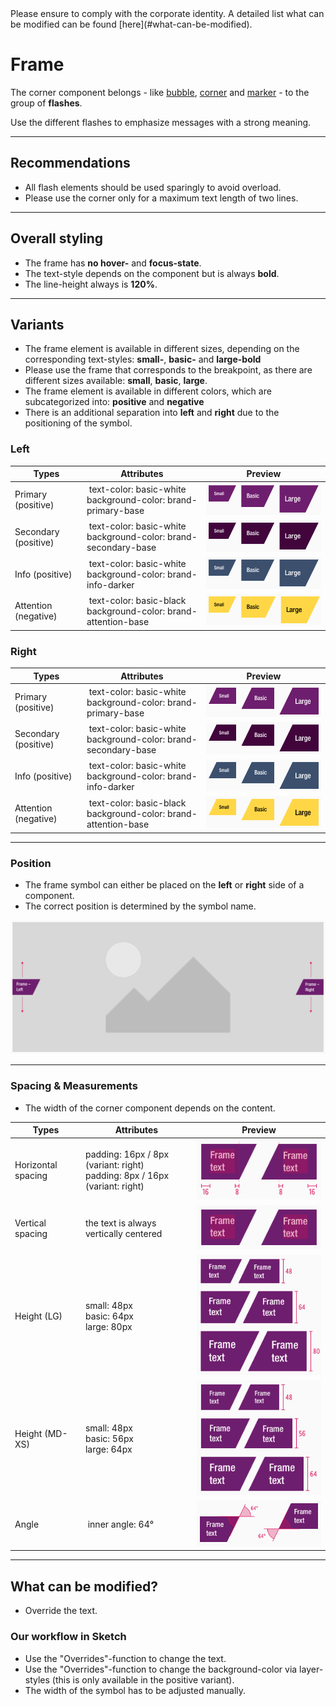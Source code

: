 <AlertInfo alertHeadline="Modifiable">
Please ensure to comply with the corporate identity. A detailed list what can be modified can be found [here](#what-can-be-modified).
</AlertInfo>

# Frame

The corner component belongs - like [bubble](../Bubble/bubble.md), [corner](../Corner/Corner.md) and [marker](../Marker/Marker.md) - to the group of **flashes**.

Use the different flashes to emphasize messages with a strong meaning.

---

## Recommendations

- All flash elements should be used sparingly to avoid overload.
- Please use the corner only for a maximum text length of two lines.

---

## Overall styling

- The frame has **no hover-** and **focus-state**.
- The text-style depends on the component but is always **bold**.
- The line-height always is **120%**.

---

## Variants

- The frame element is available in different sizes, depending on the corresponding text-styles: **small-**, **basic-** and **large-bold**
- Please use the frame that corresponds to the breakpoint, as there are different sizes available: **small**, **basic**, **large**.
- The frame element is available in different colors, which are subcategorized into: **positive** and **negative**
- There is an additional separation into **left** and **right** due to the positioning of the symbol.

### Left

| Types | Attributes | Preview |
|---|---|---|
| Primary (positive) | text-color: basic-white<br>background-color: brand-primary-base | ![left: primary](assets/types/primary/left@1x.png) |
| Secondary (positive) | text-color: basic-white<br>background-color: brand-secondary-base | ![left: secondary](assets/types/secondary/left@1x.png)|
| Info (positive) | text-color: basic-white<br>background-color: brand-info-darker | ![left: info](assets/types/info/left@1x.png) |
| Attention (negative) | text-color: basic-black<br>background-color: brand-attention-base | ![left: attention](assets/types/attention/left@1x.png) |

### Right

| Types | Attributes | Preview |
|---|---|---|
| Primary (positive) | text-color: basic-white<br>background-color: brand-primary-base | ![right: primary](assets/types/primary/right@1x.png) |
| Secondary (positive) | text-color: basic-white<br>background-color: brand-secondary-base | ![right: secondary](assets/types/secondary/right@1x.png)|
| Info (positive) | text-color: basic-white<br>background-color: brand-info-darker | ![right: info](assets/types/info/right@1x.png) |
| Attention (negative) | text-color: basic-black<br>background-color: brand-attention-base | ![right: attention](assets/types/attention/right@1x.png) |

---

### Position

- The frame symbol can either be placed on the **left** or **right** side of a component.
- The correct position is determined by the symbol name.

![position](assets/position/frame@1x.png)



---

### Spacing & Measurements

- The width of the corner component depends on the content.

| Types | Attributes | Preview |
|---|---|---|
| Horizontal spacing | padding: 16px / 8px (variant: right)<br>padding: 8px / 16px (variant: right) | ![horizontal-spacing](assets/measurements/horizontal-spacing@1x.png)|
| Vertical spacing | the text is always vertically centered | ![vertical-spacing](assets/measurements/vertical-spacing@1x.png) |
| Height (LG) | small: 48px<br>basic: 64px<br>large: 80px  | ![sizes: LG](assets/measurements/height/LG@1x.png) |
| Height (MD-XS) | small: 48px<br>basic: 56px<br>large: 64px  | ![sizes: MD-XS](assets/measurements/height/MD-XS@1x.png) |
| Angle | inner angle: 64° | ![rotation](assets/measurements/angle@1x.png)


---

## What can be modified?

- Override the text.

### Our workflow in Sketch

- Use the "Overrides"-function to change the text.
- Use the "Overrides"-function to change the background-color via layer-styles (this is only available in the positive variant).
- The width of the symbol has to be adjusted manually.
